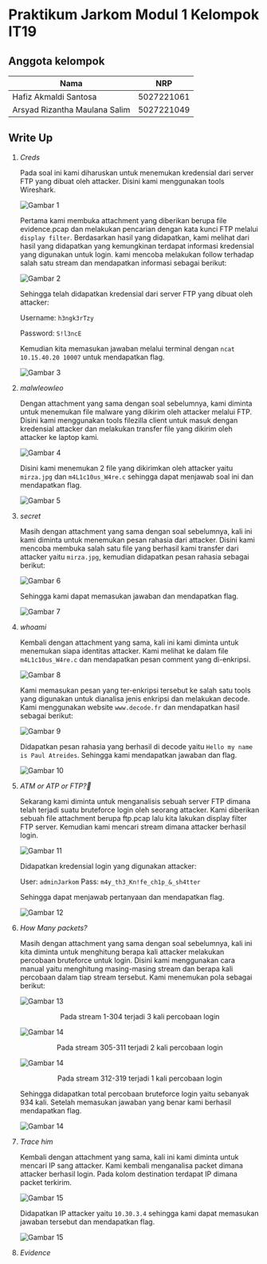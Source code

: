 # Praktikum Jarkom Modul 1 Kelompok IT19

## Anggota kelompok
| Nama | NRP |
|------|-----|
| Hafiz Akmaldi Santosa | 5027221061 |
| Arsyad Rizantha Maulana Salim | 5027221049 |

## Write Up

1. *Creds*
   
   Pada soal ini kami diharuskan untuk menemukan kredensial dari server FTP yang dibuat oleh attacker. Disini kami menggunakan tools Wireshark.
   
   ![Gambar 1](/images/image9.png)
   
   Pertama kami membuka attachment yang diberikan berupa file evidence.pcap dan melakukan pencarian dengan kata kunci FTP melalui `display filter`. Berdasarkan hasil yang didapatkan, kami melihat dari hasil yang didapatkan yang kemungkinan terdapat informasi kredensial yang digunakan untuk login. kami mencoba melakukan follow terhadap salah satu stream dan mendapatkan informasi sebagai berikut:
   
   ![Gambar 2](/images/creds2.png)
   
   Sehingga telah didapatkan kredensial dari server FTP yang dibuat oleh attacker:
   
   Username: `h3ngk3rTzy`
   
   Password: `S!l3ncE`
   
   Kemudian kita memasukan jawaban melalui terminal dengan `ncat 10.15.40.20 10007` untuk mendapatkan flag.

   ![Gambar 3](/images/credsflag.png)

2. *malwleowleo*
   
   Dengan attachment yang sama dengan soal sebelumnya, kami diminta untuk menemukan file malware yang dikirim oleh attacker melalui FTP. Disini kami menggunakan tools filezilla client untuk masuk dengan kredensial attacker dan melakukan transfer file yang dikirim oleh attacker ke laptop kami.

   ![Gambar 4](/images/image11.png)

   Disini kami menemukan 2 file yang dikirimkan oleh attacker yaitu `mirza.jpg` dan `m4L1c10us_W4re.c` sehingga dapat menjawab soal ini dan mendapatkan flag.

   ![Gambar 5](/images/malwleoflag.png)

3. *secret*
   
   Masih dengan attachment yang sama dengan soal sebelumnya, kali ini kami diminta untuk menemukan pesan rahasia dari attacker. Disini kami mencoba membuka salah satu file yang berhasil kami transfer dari attacker yaitu `mirza.jpg`, kemudian didapatkan pesan rahasia sebagai berikut:

   ![Gambar 6](/images/mirza.jpg)

   Sehingga kami dapat memasukan jawaban dan mendapatkan flag.

   ![Gambar 7](/images/mirzaflag.png)

4. *whoami*
   
   Kembali dengan attachment yang sama, kali ini kami diminta untuk menemukan siapa identitas attacker. Kami melihat ke dalam file `m4L1c10us_W4re.c` dan mendapatkan pesan comment yang di-enkripsi.

   ![Gambar 8](/images/mencurigakan.png)

   Kami memasukan pesan yang ter-enkripsi tersebut ke salah satu tools yang digunakan untuk dianalisa jenis enkripsi dan melakukan decode. Kami menggunakan website `www.decode.fr` dan mendapatkan hasil sebagai berikut:

   ![Gambar 9](/images/dekrip.png)

   Didapatkan pesan rahasia yang berhasil di decode yaitu `Hello my name is Paul Atreides`. Sehingga kami mendapatkan jawaban dan flag.

   ![Gambar 10](images/whoamiflag.png)

5. *ATM or ATP or FTP?🤔*

   Sekarang kami diminta untuk menganalisis sebuah server FTP dimana telah terjadi suatu bruteforce login oleh seorang attacker. Kami diberikan sebuah file attachment berupa ftp.pcap lalu kita lakukan display filter FTP server. Kemudian kami mencari stream dimana attacker berhasil login.

   ![Gambar 11](/images/image13.png)

   Didapatkan kredensial login yang digunakan attacker:

   User: `adminJarkom`
   Pass: `m4y_th3_Kn!fe_ch1p_&_sh4tter`

   Sehingga dapat menjawab pertanyaan dan mendapatkan flag.

   ![Gambar 12](/images/ftpflag.png)

6. *How Many packets?*

   Masih dengan attachment yang sama dengan soal sebelumnya, kali ini kita diminta untuk menghitung berapa kali attacker melakukan percobaan bruteforce untuk login. Disini kami menggunakan cara manual yaitu menghitung masing-masing stream dan berapa kali percobaan dalam tiap stream tersebut. Kami menemukan pola sebagai berikut:

   ![Gambar 13](/images/image12.png)
   <center>Pada stream 1-304 terjadi 3 kali percobaan login</center>

   ![Gambar 14](/images/image3.png)
   <center>Pada stream 305-311 terjadi 2 kali percobaan login</center>

   ![Gambar 14](/images/image2.png)
   <center>Pada stream 312-319 terjadi 1 kali percobaan login</center>

   Sehingga didapatkan total percobaan bruteforce login yaitu sebanyak 934 kali. Setelah memasukan jawaban yang benar kami berhasil mendapatkan flag.

   ![Gambar 14](/images/image4.png)

7. *Trace him*

   Kembali dengan attachment yang sama, kali ini kami diminta untuk mencari IP sang attacker. Kami kembali menganalisa packet dimana attacker berhasil login. Pada kolom destination terdapat IP dimana packet terkirim.

   ![Gambar 15](/images/ipattack.png)

   Didapatkan IP attacker yaitu `10.30.3.4` sehingga kami dapat memasukan jawaban tersebut dan mendapatkan flag.
   
   ![Gambar 15](/images/ipattack.png)

8. *Evidence*
